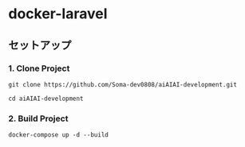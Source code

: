 # docker-laravel

## セットアップ

### 1. Clone Project

```
git clone https://github.com/Soma-dev0808/aiAIAI-development.git

cd aiAIAI-development

```

### 2. Build Project

```
docker-compose up -d --build

```

